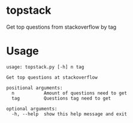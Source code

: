 # topstack
Get top questions from stackoverflow by tag

# Usage
```
usage: topstack.py [-h] n tag

Get top questions at stackoverflow

positional arguments:
  n           Amount of questions need to get
  tag         Questions tag need to get

optional arguments:
  -h, --help  show this help message and exit
```
